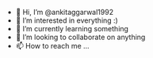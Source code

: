 - 👋 Hi, I’m @ankitaggarwal1992
- 👀 I’m interested in everything :)
- 🌱 I’m currently learning something
- 💞️ I’m looking to collaborate on anything
- 📫 How to reach me ...

<!---
ankitaggarwal1992/ankitaggarwal1992 is a ✨ special ✨ repository because its `README.md` (this file) appears on your GitHub profile.
You can click the Preview link to take a look at your changes.
--->

